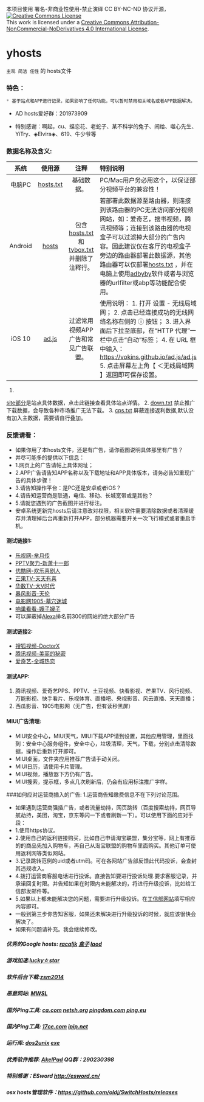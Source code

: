 本项目使用 署名-非商业性使用-禁止演绎 CC BY-NC-ND 协议开源，
[![Creative Commons License](https://i.creativecommons.org/l/by-nc-nd/4.0/88x31.png)](https://creativecommons.org/licenses/by-nc-nd/4.0/)  
This work is licensed under a [Creative Commons Attribution-NonCommercial-NoDerivatives 4.0 International License](https://creativecommons.org/licenses/by-nc-nd/4.0/).


# yhosts
`
主观 简洁 任性
`
   的
hosts文件


### 特色：

```javascript
* 基于站点和APP进行记录，如果影响了任何功能，可以暂时禁用相关域名或者APP数据解决。
```
* AD hosts爱好群：201973909

* 特别感谢：啊起，cu、蝶恋花、老蛇子、某不科学的兔子、闹给、噬心先生、YiTry、◈Elvira◈、619、牛少爷等

### 数据名称及含义:
| 系统 | 使用源 | 注释 | 特别说明 |
| :--:   | :--:  |   :--:  |   :--  |
| 电脑PC  | [hosts.txt](https://raw.githubusercontent.com/vokins/yhosts/master/hosts.txt)  | 基础数据。|PC/Mac用户务必用这个，以保证部分视频平台的兼容性！|
| Android | [hosts](https://raw.githubusercontent.com/vokins/yhosts/master/hosts) | 包含[hosts.txt](https://raw.githubusercontent.com/vokins/yhosts/master/hosts.txt) 和[tvbox.txt](https://raw.githubusercontent.com/vokins/yhosts/master/data/tvbox.txt) 并删除了注释行。 |若部署此数据源至路由器，则连接到该路由器的PC无法访问部分视频网站，如：爱奇艺，搜书视频，腾讯视频等；连接到该路由器的电视盒子可以过滤掉大部分的广告内容。因此建议仅在客厅的电视盒子旁边的路由器部署此数据源，其他路由器可以仅部署[hosts.txt](https://raw.githubusercontent.com/vokins/yhosts/master/hosts.txt) ，并在电脑上使用[adbyby](http://www.adbyby.com/)软件或者与浏览器的urlfilter或abp等功能配合使用。  |
| iOS 10  | [ad.js](https://vokins.github.io/ad.js/ad.js) | 过滤常用视频APP广告和常见广告联盟。 |  使用说明： 1. 打开 设置 - 无线局域网；  2. 点击已经连接成功的无线网络名称右侧的 ⓘ 按钮；  3. 进入界面后下拉至底部，在“HTTP 代理”一栏中点击“自动”标签；  4. 在 URL 框中输入：https://vokins.github.io/ad.js/ad.js   5. 点击屏幕左上角【 ＜无线局域网 】返回即可保存设置。 |
1. 
[site部分](https://github.com/vokins/yhosts/wiki/%E6%95%B0%E6%8D%AE%E8%AF%A6%E7%BB%86%E8%AF%B4%E6%98%8E)是站点具体数据，点击此链接查看具体站点详情。
2. [down.txt](https://raw.githubusercontent.com/vokins/yhosts/master/data/down.txt) 禁止推广下载数据，会导致各种市场推广无法下载。
3. [cps.txt](https://raw.githubusercontent.com/vokins/yhosts/master/data/cps.txt) 屏蔽连接返利数据,默认没有加入主数据，需要请自行叠加。

### 反馈请看：
* 如果你用了本hosts文件，还是有广告，请你截图说明具体那里有广告？
* 并尽可能多的提供以下信息：
* 1.网页上的广告请帖上具体网址；
* 2.APP广告请告知APP名称以及下载地址和APP具体版本，请务必告知重现广告的具体步骤！
* 3.请告知操作平台：是PC还是安卓或者iOS？
* 4.请告知运营商是联通，电信、移动、长城宽带或是其他？
* 5.请就您遇到的广告截图并进行标注。
* 安卓系统更新完hosts后请注意改对权限，相关软件需要清除数据或者清理缓存并清理掉后台再重新打开APP，部分机器需要开关一次飞行模式或者重启手机。

#### 测试链接1:
* [乐视网-芈月传](http://www.letv.com/ptv/vplay/24371048.html)
* [PPTV聚力-新萧十一郎](http://v.pptv.com/show/4atBviaaMicDqdGibc.html)
* [优酷网-欢乐喜剧人](http://v.youku.com/v_show/id_XMTQ2MjA5MzE5Ng==.html)
* [芒果TV-天天有喜](http://www.mgtv.com/v/2/166072/f/2949223.html)
* [华数TV-大V时代](http://www.wasu.cn/Play/show/id/2037963)
* [暴风影音-天伦](http://www.baofeng.com/play/463/play-796463.html)
* [电影网1905-墓穴迷城](http://www.1905.com/vod/play/969015.shtml)
* [响巢看看-嫂子嫂子](http://vod.kankan.com/v/90/90518.shtml)
* 可以屏蔽掉[Alexa](http://www.alexa.com/topsites/countries/CN)排名前300的网站的绝大部分广告

#### 测试链接2:
* [搜狐视频-DoctorX](http://tv.sohu.com/20140326/n397234225.shtml)
* [腾讯视频-美丽的秘密](http://v.qq.com/cover/5/5fs2bn3beyv0rbo/r00192d3ruz.html)
* [爱奇艺-全城热恋](http://www.iqiyi.com/v_19rrl6p15k.html)

#### 测试APP:
1. 腾讯视频、爱奇艺PPS、PPTV、土豆视频、快看影视、芒果TV、风行视频、万能影视、快手看片、乐视体育、直播吧、央视影音、风云直播、天天直播；
2. 西瓜影音、1905电影网（无广告，但有读秒黑屏）

#### MIUI广告清理:
* MIUI安全中心，MIUI天气，MIUI下载APP请到设置，其他应用管理，里面找到：安全中心服务组件，安全中心，垃圾清理，天气，下载，分别点击清除数据，操作后重新打开即可。
* MIUI桌面，文件夹应用推荐广告请手动关闭。
* MIUI日历，请使用卡片管理。
* MIUI视频，播放器下方仍有广告。
* MIUI搜索，提示框，多点几次刷新后，仍会有应用标注推广字样。

###如何应对运营商插入的广告:
1.运营商告知缴费信息不在下列讨论范围。
* 如果遇到运营商强插广告，或者流量劫持，网页跳转（百度搜索劫持，网页导航劫持，美团，淘宝，京东等闪一下或者刷新一下）。可以使用下面的应对手段：
* 1.使用https协议。
* 2.使用自己的返利链接购买，比如自己申请淘宝联盟，集分宝等，网上有推荐的的商品先加入购物车，再自己从淘宝联盟的购物车里面购买。其他订单可使用返利网等类似网站。
* 3.记录跳转范例的uid或者utm码。可在各网站广告部反馈此代码投诉，会查封其违规收入。
* 4.拨打运营商客服电话进行投诉。直接告知要进行投诉处理.要求客服记录，并承诺回复时限。并告知如果在时限内未能解决的，将进行升级投诉，比如给工信部发邮件等。
* 5.如果以上都未能解决您的问题，需要进行升级投诉。在[工信部网站](http://www.chinatcc.gov.cn:8080/cms/shensus/)填写相应内容即可。
* 一般到第三步你告知客服，如果还未解决进行升级投诉的时候，就应该很快会解决了。
* 如果有问题请补充。我会继续修改。

##### 优秀的Google hosts: [racaljk](https://raw.githubusercontent.com/racaljk/hosts/master/hosts)  [盒子](http://www.360kb.com/kb/7_150.html) [laod](http://laod.cn/hosts/2016-google-hosts.html) 

##### 游戏加速:[lucky☆star](http://bbs.a9vg.com/thread-4549081-1-1.html)

##### 软件后台下载:[zsm2014](http://bbs.kafan.cn/thread-1798022-1-1.html)

##### 恶意网站: [MWSL](http://www.mwsl.org.cn/hosts/hosts)

##### 国外Ping工具: [ca.com](https://asm.ca.com/zh_cn/ping.php) [netsh.org](http://serve.netsh.org/pub/ping.php) [pingdom.com](http://tools.pingdom.com/ping/) [ping.eu](http://ping.eu/ping)

##### 国内Ping工具: [17ce.com](http://www.17ce.com/site/ping) [ipip.net](http://www.ipip.net/ping.php)

##### 运行库: [dos2unix](http://sourceforge.net/projects/dos2unix/) [exe](http://www.bathome.net/thread-36408-1-1.html)

##### 优秀软件推荐: [AkelPad](http://akelpad.sf.net/) QQ群：290230398

##### 特别感谢：ESword http://esword.cn/

##### osx hosts管理软件：https://github.com/oldj/SwitchHosts/releases
